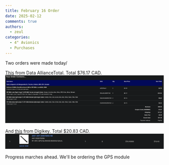 ```yaml
---
title: February 16 Order
date: 2025-02-12
comments: true
authors:
  - zeul
categories:
  - 4" Avionics
  - Purchases
---
```


Two orders were made today/

[This](https://www.data-alliance.net/antenna-915mhz-omnidirectional-3dbi-w-rp-sma-lorawan-gsm/) from Data AllianceTotal. Total $76.17 CAD.
![alt text](image1.png)

And [this](https://www.digikey.ca/en/products/detail/adam-tech/ANT-20087EB56/16123699) from Digikey. Total $20.83 CAD.
![alt text](image.png)

Progress marches ahead. We'll be ordering the GPS module